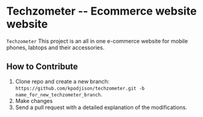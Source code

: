 # Techzometer -- Ecommerce website website
`Techzometer` This project is an all in one e-commerce website for mobile phones, labtops and their accessories.

## How to Contribute
1. Clone repo and create a new branch: `https://github.com/kpodjison/techzometer.git -b name_for_new_techzometer_branch`.
2. Make changes
3. Send a pull request with a detailed explanation of the modifications.
